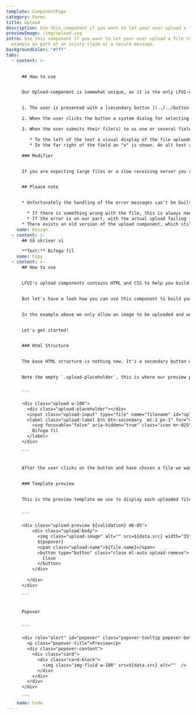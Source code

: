 ```yaml
---
template: ComponentPage
category: Forms
title: Upload
description: Use this component if you want to let your user upload a file to us.
previewImage: /img/upload.svg
intro: Use this component if you want to let your user upload a file to us, for
  example as part of an injury claim or a secure message.
backgroundColor: "#fff"
tabs:
  - content: >-
      

      ## How to use


      Our Upload-component is somewhat unique, as it is the only LFUI-component where parts of it don't appear until the user has taken action. The user flow when using the Upload-component is:


      1. The user is presented with a [secondary button ](../../button-and-links/secondary-button/)with an attachment icon and the copy "Bifoga fil".

      2. When the user clicks the button a system dialog for selecting a file appears. If the user wants (and knows how to) they can select several files by default (if needed, ask your developer to disable the multiple-select).

      3. When the user submits their file(s) to us one or several fields appear above the button. The file name is presented in the main field and cannot be edited. The basic styling follows the look of other form items, but adds two additional details:

         * To the left of the text a visual display of the file uploaded is displayed. In its default look a small preview of the image is shown (without consideration of image dimensions). If the file is either a pdf or word-document a corresponding icon is shown. If the file type is neither an image nor pdf/word a grey box appears.
         * In the far right of the field an "x" is shown. An alt text appears on hover informing the user that a click will remove the file. 

      ### Modifier


      If you are expecting large files or a slow receiving server you can add a loading state during the upload phase. The upload state fills the filename-field from left to right with a colour change from our "unvalidated" to our "validated and ok"-colours.


      ## Please note


      * Unfortunately the handling of the error messages can't be built technically as we would prefer, which means that if the user needs to change a file which has an error they need to remove it and try to upload it again - rather than clicking the filename and getting the system dialog that way. This should be made clear in the copy of the error message.

        * If there is something wrong with the file, this is always needed.
        * If the error is on our part, with the actual upload failing it depends on the implementation if the user needs to remove and re-add the file or if they can just try to submit it again. Work with your developers and copy to find the right error messages to display for your specific case.
      * There exists an old version of the upload component, which still is available in EPI-forms. New forms should use the pattern described on this page, but for reference here is an image of the old version: ![Image of older version of file upload still available in EPI](/img/old-file-upload.png "Image of older version of file upload still available in EPI")
    name: Design
  - content: |-
      ## Så skriver vi

      **Text:** Bifoga fil
    name: Copy
  - content: >-
      ## How to use


      LFUI's upload components contains HTML and CSS to help you build a a file upload component. It does not contain any javascript functionality to handle the uploaded file or display the preview pane. 


      But let's have a look how you can use this component to build your own upload functionality. 


      In the example above we only allow an image to be uploaded and we only allow one at the time. If you need to support multiple upload at once the functionality should work the same.


      Let's get started!


      ### Html Structure


      The base HTML structure is nothing new. It's a secondary button with an icon. Don't forget to add a for-attribute to the label that's equal to the id attribute of the input.


      Note the empty `.upload-placeholder`, this is where our preview panes will be places. 


      ```

      <div class="upload w-100">
        <div class="upload-placeholder"></div>
        <input class="upload-input" type="file" name="filename" id="upload">
        <label class="upload-label btn btn-secondary  mt-1 px-1" for="upload">
          <svg focusable="false" aria-hidden="true" class="icon mr-025" width="20" height="20"><use xlink:href="#icon-attach-20"></use></svg>
          Bifoga fil
        </label>
      </div>

      ```


      After the user clicks on the button and have chosen a file we want to show a preview pane containing a smaller version of the image, file name and the possibility for the user to hover over the image to see a larger version of it. 


      ### Template preview 


      This is the preview template we use to display each uploaded file with. In our example we use the File reader API to get the file name and the image src. It's advisable to resize the the thumbnail image to 35x35 and not just scale it down. 


      ```

      <div class="upload-preview ${validation} mb-05">
          <div class="upload-body">
            <img class="upload-image" alt="" src=${data.src} width="35" height="35" />
            ${popover}
            <span class="upload-name">${file.name}</span>
            <button type="button" class="close ml-auto upload-remove">
              Close
            </button>
          </div>
           
        </div>
      </div>

      ```


      Popover


      ```

      <div role="alert" id="popover" class="popover-tooltip popover-bottom popover-attach">
        <p class="popover-title">Preview</p>
        <div class="popover-content">
          <div class="card">
            <div class="card-block">
              <img class="img-fluid w-100" src=${data.src} alt=""  />
            </div>
          </div>
        </div>
      </div>

      ```
    name: Code
---
```

